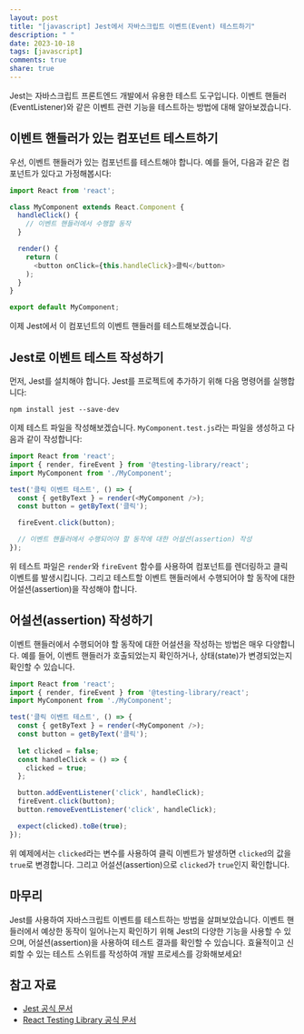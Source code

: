 ```yaml
---
layout: post
title: "[javascript] Jest에서 자바스크립트 이벤트(Event) 테스트하기"
description: " "
date: 2023-10-18
tags: [javascript]
comments: true
share: true
---
```


Jest는 자바스크립트 프론트엔드 개발에서 유용한 테스트 도구입니다. 이벤트 핸들러(EventListener)와 같은 이벤트 관련 기능을 테스트하는 방법에 대해 알아보겠습니다.

## 이벤트 핸들러가 있는 컴포넌트 테스트하기

우선, 이벤트 핸들러가 있는 컴포넌트를 테스트해야 합니다. 예를 들어, 다음과 같은 컴포넌트가 있다고 가정해봅시다:

```javascript
import React from 'react';

class MyComponent extends React.Component {
  handleClick() {
    // 이벤트 핸들러에서 수행할 동작
  }

  render() {
    return (
      <button onClick={this.handleClick}>클릭</button>
    );
  }
}

export default MyComponent;
```

이제 Jest에서 이 컴포넌트의 이벤트 핸들러를 테스트해보겠습니다.

## Jest로 이벤트 테스트 작성하기

먼저, Jest를 설치해야 합니다. Jest를 프로젝트에 추가하기 위해 다음 명령어를 실행합니다:

```
npm install jest --save-dev
```

이제 테스트 파일을 작성해보겠습니다. `MyComponent.test.js`라는 파일을 생성하고 다음과 같이 작성합니다:

```javascript
import React from 'react';
import { render, fireEvent } from '@testing-library/react';
import MyComponent from './MyComponent';

test('클릭 이벤트 테스트', () => {
  const { getByText } = render(<MyComponent />);
  const button = getByText('클릭');

  fireEvent.click(button);

  // 이벤트 핸들러에서 수행되어야 할 동작에 대한 어설션(assertion) 작성
});
```

위 테스트 파일은 `render`와 `fireEvent` 함수를 사용하여 컴포넌트를 렌더링하고 클릭 이벤트를 발생시킵니다. 그리고 테스트할 이벤트 핸들러에서 수행되어야 할 동작에 대한 어설션(assertion)을 작성해야 합니다.

## 어설션(assertion) 작성하기

이벤트 핸들러에서 수행되어야 할 동작에 대한 어설션을 작성하는 방법은 매우 다양합니다. 예를 들어, 이벤트 핸들러가 호출되었는지 확인하거나, 상태(state)가 변경되었는지 확인할 수 있습니다.

```javascript
import React from 'react';
import { render, fireEvent } from '@testing-library/react';
import MyComponent from './MyComponent';

test('클릭 이벤트 테스트', () => {
  const { getByText } = render(<MyComponent />);
  const button = getByText('클릭');
  
  let clicked = false;
  const handleClick = () => {
    clicked = true;
  };

  button.addEventListener('click', handleClick);
  fireEvent.click(button);
  button.removeEventListener('click', handleClick);

  expect(clicked).toBe(true);
});
```

위 예제에서는 `clicked`라는 변수를 사용하여 클릭 이벤트가 발생하면 `clicked`의 값을 `true`로 변경합니다. 그리고 어설션(assertion)으로 `clicked`가 `true`인지 확인합니다.

## 마무리

Jest를 사용하여 자바스크립트 이벤트를 테스트하는 방법을 살펴보았습니다. 이벤트 핸들러에서 예상한 동작이 일어나는지 확인하기 위해 Jest의 다양한 기능을 사용할 수 있으며, 어설션(assertion)을 사용하여 테스트 결과를 확인할 수 있습니다. 효율적이고 신뢰할 수 있는 테스트 스위트를 작성하여 개발 프로세스를 강화해보세요!

## 참고 자료

- [Jest 공식 문서](https://jestjs.io/)
- [React Testing Library 공식 문서](https://testing-library.com/docs/react-testing-library/intro)